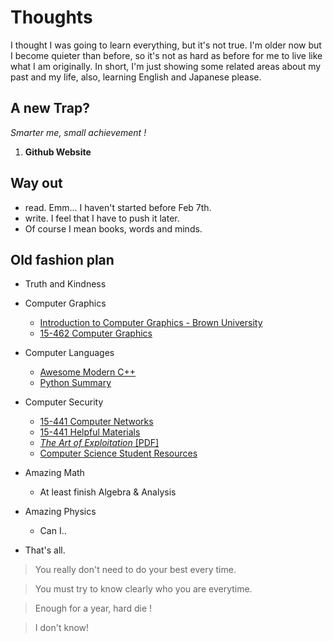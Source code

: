 # Thoughts

I thought I was going to learn everything, but it's not true. I'm older now but I become quieter than before, so it's not as hard as before for me to live like what I am originally. In short, I'm just showing some related areas about my past and my life, also, learning English and Japanese please. 

## A new Trap?
*Smarter me, small achievement !*
1. **Github Website**

## Way out

- read. Emm... I haven't started before Feb 7th.
- write. I feel that I have to push it later.
- Of course I mean books, words and minds.

## Old fashion plan

- Truth and Kindness

- Computer Graphics

  - [Introduction to Computer Graphics - Brown University](https://cs.brown.edu/courses/cs123/)
  - [15-462 Computer Graphics](15462.courses.cs.cmu.edu/)
  
- Computer Languages

  - [Awesome Modern C++](http://awesomecpp.com/)
  - [Python Summary](http://www.cs.ucc.ie/~hoare/python_summary.pdf)

- Computer Security

  - [15-441 Computer Networks](https://www.cs.cmu.edu/~prs/15-441-F17/)
  - [15-441 Helpful Materials](https://www.cs.cmu.edu/~prs/15-441-F16/lectures/)
  - [*The Art of Exploitation* [PDF]](https://leaksource.files.wordpress.com/2014/08/hacking-the-art-of-exploitation.pdf)
  - [Computer Science Student Resources](http://www.computersciencestudent.com/)

- Amazing Math

  - At least finish Algebra & Analysis

- Amazing Physics

  - Can I.. 

- That's all.

> You really don't need to do your best every time.

> You must try to know clearly who you are everytime. 

> Enough for a year, hard die !

> I don't know!

